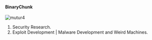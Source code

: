 #### BinaryChunk 
<p align="left"> <img src="https://komarev.com/ghpvc/?username=mutur4" alt="mutur4" /> </p>

1. Security Research.
2. Exploit Development | Malware Development and Weird Machines.
   
